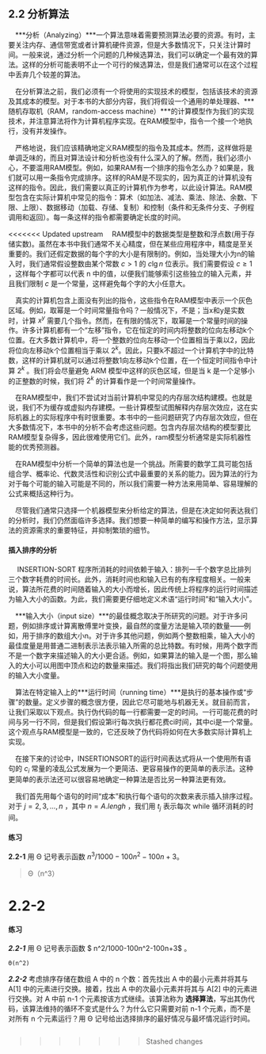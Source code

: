 ## 2.2 分析算法

&emsp;***分析（Analyzing）***一个算法意味着需要预测算法必要的资源。有时，主要关注内存、通信带宽或者计算机硬件资源，但是大多数情况下，只关注计算时间。一般来说，通过分析一个问题的几种候选算法，我们可以确定一个最有效的算法。这样的分析可能表明不止一个可行的候选算法，但是我们通常可以在这个过程中丢弃几个较差的算法。

&emsp;在分析算法之前，我们必须有一个将使用的实现技术的模型，包括该技术的资源及其成本的模型。对于本书的大部分内容，我们将假设一个通用的单处理器、***随机存取机（RAM，random-access machine）***的计算模型作为我们的实现技术，并注意算法将作为计算机程序实现。在RAM模型中，指令一个接一个地执行，没有并发操作。

&emsp;严格地说，我们应该精确地定义RAM模型的指令及其成本。然而，这样做将是单调乏味的，而且对算法设计和分析也没有什么深入的了解。然而，我们必须小心，不要滥用RAM模型。例如，如果RAM有一个排序的指令怎么办？如果是，我们就可以用一条指令完成排序。这样的RAM是不现实的，因为真正的计算机没有这样的指令。因此，我们需要以真正的计算机作为参考，以此设计算法。RAM模型包含在实际计算机中常见的指令：算术（如加法、减法、乘法、除法、余数、下限、上限）、数据移动（加载、存储、复制）和控制（条件和无条件分支、子例程调用和返回）。每一条这样的指令都需要确定长度的时间。

<<<<<<< Updated upstream
&emsp;RAM模型中的数据类型是整数和浮点数(用于存储实数)。虽然在本书中我们通常不关心精度，但在某些应用程序中，精度是至关重要的。我们还假定数据的每个字的大小是有限制的。例如，当处理大小为n的输入时，我们通常假设整数由某个常数 $c>1$ 的 $c\lg{n}$ 位表示。我们需要假设 $c ≥ 1$ ，这样每个字都可以代表 n 中的值，以便我们能够索引这些独立的输入元素，并且我们限制 $c$ 是一个常量，这样避免每个字的大小任意大。

&emsp;真实的计算机包含上面没有列出的指令，这些指令在RAM模型中表示一个灰色区域。例如，取幂是一个时间常量指令吗？一般情况下，不是；当x和y是实数时，计算 $x^y$ 需要几个指令。然而，在有限的情况下，取幂是一个常量时间的操作。许多计算机都有一个“左移”指令，它在恒定的时间内将整数的位向左移动k个位置。在大多数计算机中，将一个整数的位向左移动一个位置相当于乘以2，因此将位向左移动k个位置相当于乘以 $2^k$。因此，只要k不超过一个计算机字中的比特数，这样的计算机就可以通过将整数1向左移动k个位置，在一个恒定时间指令中计算 $2^k$ 。我们将会尽量避免 ARM 模型中这样的灰色区域，但是当 k 是一个足够小的正整数的时候，我们将 $2^k$ 的计算看作是一个时间常量操作。

&emsp;在RAM模型中，我们不尝试对当前计算机中常见的内存层次结构建模。也就是说，我们不为缓存或虚拟内存建模。一些计算模型试图解释内存层次效应，这在实际机器上的实际程序中有时很重要。本书中的一些问题研究了内存层次效应，但在大多数情况下，本书中的分析不会考虑这些问题。包含内存层次结构的模型要比RAM模型复杂得多，因此很难使用它们。此外，ram模型分析通常是实际机器性能的优秀预测器。

&emsp;在RAM模型中分析一个简单的算法也是一个挑战。所需要的数学工具可能包括组合学、概率论、代数灵活性和识别公式中最重要的关系的能力。因为算法的行为对于每个可能的输入可能是不同的，所以我们需要一种方法来用简单、容易理解的公式来概括这种行为。

&emsp;尽管我们通常只选择一个机器模型来分析给定的算法，但是在决定如何表达我们的分析时，我们仍然面临许多选择。我们想要一种简单的编写和操作方法，显示算法的资源需求的重要特征，并抑制繁琐的细节。



#### 插入排序的分析

&emsp; INSERTION-SORT 程序所消耗的时间依赖于输入：排列一千个数字总比排列三个数字耗费的时间长。此外，消耗时间也和输入已有的有序程度相关。一般来说，算法所花费的时间随着输入的大小而增长，因此传统上将程序的运行时间描述为输入大小的函数。为此，我们需要更仔细地定义术语“运行时间”和“输入大小”。

&emsp;***输入大小（input size）***的最佳概念取决于所研究的问题。对于许多问题，例如排序或计算离散傅里叶变换，最自然的度量方法是输入项的数量——例如，用于排序的数组大小n。对于许多其他问题，例如两个整数相乘，输入大小的最佳度量是用普通二进制表示法表示输入所需的总比特数。有时候，用两个数字而不是一个数字来描述输入的大小更合适。例如，如果算法的输入是一个图，那么输入的大小可以用图中顶点和边的数量来描述。我们将指出我们研究的每个问题使用的输入大小度量。

&emsp;算法在特定输入上的***运行时间（running time）***是执行的基本操作或“步骤”的数量。定义步骤的概念很方便，因此它尽可能地与机器无关。就目前而言，让我们采取以下观点。执行伪代码的每一行都需要一定的时间。一行可能花费的时间与另一行不同，但是我们假设第i行每次执行都花费ci时间，其中ci是一个常量。这个观点与RAM模型是一致的，它还反映了伪代码将如何在大多数实际计算机上实现。

&emsp;在接下来的讨论中，INSERTIONSORT的运行时间表达式将从一个使用所有语句的 $c_i$ 常量的凌乱公式发展为一个更简洁、更容易操作的更简单的表示法。这种更简单的表示法还可以很容易地确定一种算法是否比另一种算法更有效。

&emsp;我们首先用每个语句的时间“成本”和执行每个语句的次数来表示插入排序过程。对于 $j=2, 3,  ...,n$ ，其中 $n=A.lengh$ ，我们用 $t_j$ 表示每次 while 循环消耗的时间。



#### 练习

**2.2-1** 用 Θ 记号表示函数 $n^3/1000-100n^2-100n+3$。

> Θ（n^3）



**2.2-2** 
=======


#### 练习

***2.2-1*** 用 Θ 记号表示函数 $ n^2/1000-100n^2-100n+3$ 。

``` 
Θ(n^2)
```



***2.2-2*** 考虑排序存储在数组 A 中的 n 个数：首先找出 A 中的最小元素并将其与 A[1] 中的元素进行交换。接着，找出 A 中的次最小元素并将其与 A[2] 中的元素进行交换。对 A 中前 n-1 个元素按该方式继续。该算法称为 **选择算法**，写出其伪代码，该算法维持的循环不变式是什么？为什么它只需要对前 n-1 个元素，而不是对所有 n 个元素运行？用 Θ 记号给出选择排序的最好情况与最坏情况运行时间。

```

```

>>>>>>> Stashed changes
